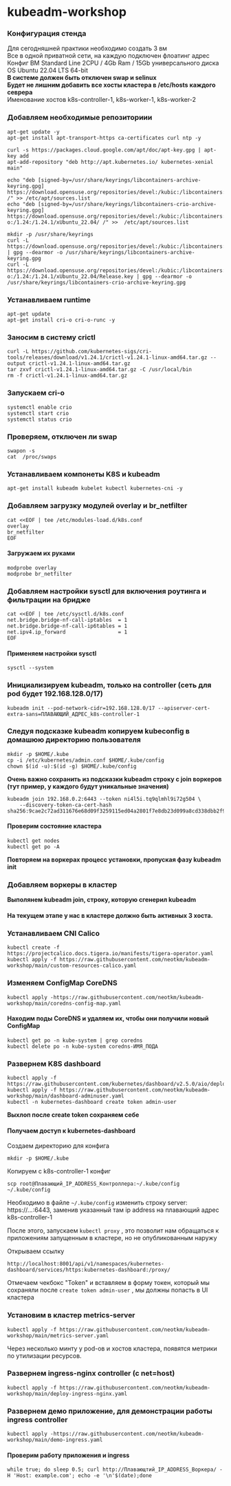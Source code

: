 # kubeadm-workshop

### Конфигурация стенда  
Для сегодняшней практики необходимо создать 3 вм  
Все в одной приватной сети, на каждую подключен флоатинг адрес  
Конфиг ВМ Standard Line 2CPU / 4Gb Ram / 15Gb универсального диска  
OS Ubuntu 22.04 LTS 64-bit  
**В системе должен быть отключен swap и selinux**  
**Будет не лишним добавить все хосты кластера в /etc/hosts каждого севрера**  
Именование хостов k8s-controller-1, k8s-worker-1, k8s-worker-2  


### Добавляем необходимые репозиториии
```
apt-get update -y  
apt-get install apt-transport-https ca-certificates curl ntp -y  
```

```
curl -s https://packages.cloud.google.com/apt/doc/apt-key.gpg | apt-key add  
apt-add-repository "deb http://apt.kubernetes.io/ kubernetes-xenial main"  
```

```
echo "deb [signed-by=/usr/share/keyrings/libcontainers-archive-keyring.gpg] https://download.opensuse.org/repositories/devel:/kubic:/libcontainers:/stable/xUbuntu_22.04/ /" >> /etc/apt/sources.list  
echo "deb [signed-by=/usr/share/keyrings/libcontainers-crio-archive-keyring.gpg] https://download.opensuse.org/repositories/devel:/kubic:/libcontainers:/stable:/cri-o:/1.24:/1.24.1/xUbuntu_22.04/ /" >>  /etc/apt/sources.list 
```

```
mkdir -p /usr/share/keyrings  
curl -L https://download.opensuse.org/repositories/devel:/kubic:/libcontainers:/stable/xUbuntu_22.04/Release.key | gpg --dearmor -o /usr/share/keyrings/libcontainers-archive-keyring.gpg  
curl -L https://download.opensuse.org/repositories/devel:/kubic:/libcontainers:/stable:/cri-o:/1.24:/1.24.1/xUbuntu_22.04/Release.key | gpg --dearmor -o /usr/share/keyrings/libcontainers-crio-archive-keyring.gpg  
```

### Устанавливаем runtime
```
apt-get update  
apt-get install cri-o cri-o-runc -y  
```

### Заносим в систему crictl
```
curl -L https://github.com/kubernetes-sigs/cri-tools/releases/download/v1.24.1/crictl-v1.24.1-linux-amd64.tar.gz --output crictl-v1.24.1-linux-amd64.tar.gz  
tar zxvf crictl-v1.24.1-linux-amd64.tar.gz -C /usr/local/bin  
rm -f crictl-v1.24.1-linux-amd64.tar.gz  
```

### Запускаем cri-o
```
systemctl enable crio
systemctl start crio
systemctl status crio
```

### Проверяем, отключен ли swap
```
swapon -s
cat  /proc/swaps
```

### Устанавливаем компонеты K8S и kubeadm
```
apt-get install kubeadm kubelet kubectl kubernetes-cni -y
```

### Добавляем загрузку модулей overlay и br_netfilter
```
cat <<EOF | tee /etc/modules-load.d/k8s.conf
overlay
br_netfilter
EOF
```

#### Загружаем их руками
```
modprobe overlay  
modprobe br_netfilter  
```

### Добавляем настройки sysctl для включения роутинга и фильтрации на бридже  
```
cat <<EOF | tee /etc/sysctl.d/k8s.conf
net.bridge.bridge-nf-call-iptables  = 1
net.bridge.bridge-nf-call-ip6tables = 1
net.ipv4.ip_forward                 = 1
EOF
```

#### Применяем настройки sysctl
```
sysctl --system
```

### Инициализируем kubeadm, только на controller (сеть для pod будет 192.168.128.0/17)
```
kubeadm init --pod-network-cidr=192.168.128.0/17 --apiserver-cert-extra-sans=ПЛАВАЮЩИЙ_АДРЕС_k8s-controller-1
```

### Следуя подсказке kubeadm копируем kubeconfig в домашюю директорию пользователя  
```
mkdir -p $HOME/.kube  
cp -i /etc/kubernetes/admin.conf $HOME/.kube/config  
chown $(id -u):$(id -g) $HOME/.kube/config  
```

**Очень важно сохранить из подсказки kubeadm строку с join воркеров (тут пример, у каждого будут уникальные значения)**  
```
kubeadm join 192.168.0.2:6443 --token ni4l5i.tq9qlmhl9i72g504 \  
	--discovery-token-ca-cert-hash sha256:9cae2c72ad311676e68d09f3259115ed04a2801f7e8db23d099a8cd338dbb2f9  
```
 
#### Проверим состояние кластера
```
kubectl get nodes  
kubectl get po -A  
```

**Повторяем на воркерах процесс установки, пропуская фазу kubeadm init**

### Добавляем воркеры в кластер
**Выполянем kubeadm join, строку, которую сгенерил kubeadm**  

#### На текущем этапе у нас в кластере должно быть активных 3 хоста.  

### Устанавливаем CNI Calico
```
kubectl create -f https://projectcalico.docs.tigera.io/manifests/tigera-operator.yaml  
kubectl apply -f https://raw.githubusercontent.com/neotkm/kubeadm-workshop/main/custom-resources-calico.yaml  
```

### Изменяем ConfigMap CoreDNS
```
kubectl apply -https://raw.githubusercontent.com/neotkm/kubeadm-workshop/main/coredns-config-map.yaml
```

#### Находим поды CoreDNS и удаляем их, чтобы они получили новый ConfigMap
```
kubectl get po -n kube-system | grep coredns  
kubectl delete po -n kube-system coredns-ИМЯ_ПОДА
```

### Развернем K8S dashboard
```
kubectl apply -f https://raw.githubusercontent.com/kubernetes/dashboard/v2.5.0/aio/deploy/recommended.yaml  
kubectl apply -f https://raw.githubusercontent.com/neotkm/kubeadm-workshop/main/dashboard-adminuser.yaml  
kubectl -n kubernetes-dashboard create token admin-user  
```
**Выхлоп после create token сохраняем себе**  

#### Получаем доступ к kubernetes-dashboard  
Создаем директорию для конфига 
```
mkdir -p $HOME/.kube
```
Копируем с k8s-controller-1 конфиг
```
scp root@Плавающий_IP_ADDRESS_Контроллера:~/.kube/config ~/.kube/config
```
Необходимо в файле `~/.kube/config` изменить строку server: https://*.*.*.*:6443, заменив указанный там ip address на плавающий адрес k8s-controller-1  

После этого, запускаем `kubectl proxy` , это позволит нам обращаться к приложениям запущенным в кластере, но не опубликованным наружу  

Открываем ссылку
```
http://localhost:8001/api/v1/namespaces/kubernetes-dashboard/services/https:kubernetes-dashboard:/proxy/
```
Отмечаем чекбокс "Token" и вставляем в форму токен, который мы сохраняли после `create token admin-user` , мы должны попасть в UI кластера

### Установим в кластер metrics-server
```
kubectl apply -f https://raw.githubusercontent.com/neotkm/kubeadm-workshop/main/metrics-server.yaml

```
Через несколько минту у pod-ов и хостов кластера, появятся метрики по утилизации ресурсов.

### Развернем ingress-nginx controller (c net=host)
```
kubectl apply -f https://raw.githubusercontent.com/neotkm/kubeadm-workshop/main/deploy-ingress-nginx.yaml
```

### Развернем демо приложение, для демонстрации работы ingress controller
```
kubectl apply -https://raw.githubusercontent.com/neotkm/kubeadm-workshop/main/demo-ingress.yaml
```
#### Проверим работу приложения и ingress
```
while true; do sleep 0.5; curl http://Плавающтий_IP_ADDRESS_Воркера/ -H 'Host: example.com'; echo -e '\n'$(date);done
```
